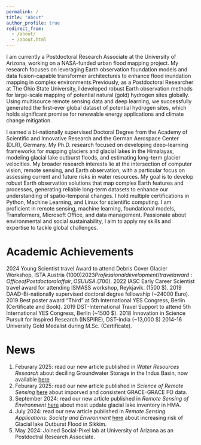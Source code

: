 ```yaml
---
permalink: /
title: "About"
author_profile: true
redirect_from: 
  - /about/
  - /about.html
---
```


I am currently a Postdoctoral Research Associate at the University of Arizona, working on a NASA-funded urban flood mapping project. My research focuses on leveraging Earth observation foundation models and data fusion-capable transformer architectures to enhance flood inundation mapping in complex environments.Previously, as a Postdoctoral Researcher at The Ohio State University, I developed robust Earth observation methods for large-scale mapping of potential natural (gold) hydrogen sites globally. Using multisource remote sensing data and deep learning, we successfully generated the first-ever global dataset of potential hydrogen sites, which holds significant promise for renewable energy applications and climate change mitigation.

I earned a bi-nationally supervised Doctoral Degree from the Academy of Scientific and Innovative Research and the German Aerospace Center (DLR), Germany. My Ph.D. research focused on developing deep-learning frameworks for mapping glaciers and glacial lakes in the Himalayas, modeling glacial lake outburst floods, and estimating long-term glacier velocities. My broader research interests lie at the intersection of computer vision, remote sensing, and Earth observation, with a particular focus on assessing current and future risks in water resources. My goal is to develop robust Earth observation solutions that map complex Earth features and processes, generating reliable long-term datasets to enhance our understanding of spatio-temporal changes. I hold multiple certifications in Python, Machine Learning, and Linux for scientific computing. I am proficient in remote sensing, machine learning, foundational models, Transformers, Microsoft Office, and data management. Passionate about environmental and social sustainability, I aim to apply my skills and expertise to tackle global challenges.

Academic Achievements
======
2024 Young Scientist travel Award to attend Debris Cover Glacier Workshop, ISTA Austria (1000$)
2023
Professional development/travel award: Office of Postdoctoral affair, OSU USA. (700$).
2022
IASC Early Career Scientist travel award for attending ISMASS workshop, Reykjavik. (1500 $).
2019
DAAD-Bi-nationally supervised doctoral degree fellowship (~24000 Euro).
2019
Best poster award “Third” at 5th International YES Congress, Berlin (Certificate and Book).
2019
DST-International Travel Support to attend 5th International YES Congress, Berlin (~1500 $).
2018
Innovation in Science Pursuit for Inspired Research (INSPIRE), DST-India (~13,000 $)
2014-16
University Gold Medalist during M.Sc. (Certificate).

News
======
1. Feburary 2025: read our new article published in _Water Resources Research_ about deciling Groundwater Storage in the Indus Basin, now available [here](https://doi.org/10.1029/2024WR038279)  
1. Feburary 2025: read our new article published in _Science of Remote Sensing_  [here](https://doi.org/10.1016/j.srs.2025.100198) about imporved and consistent GRACE-GRACE FO data.
1. September 2024: read our new article published in _Remote Sensing of Environment_  [here](https://doi.org/10.1016/j.rse.2024.114413) about most update glacial lake inventory in HMA. 
1. July 2024: read our new article published in _Remote Sensing Applications: Society and Environment_ [here](https://doi.org/10.1016/j.rsase.2024.101286) about increasing risk of Glacial lake Outburst Flood in Sikkim.
1. May 2024: Joined Social-Pixel lab at University of Arizona as an Postdoctral Research Associate.
   
